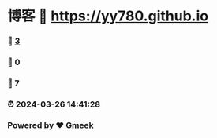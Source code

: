 # 博客 :link: https://yy780.github.io 
### :page_facing_up: [3](https://yy780.github.io/tag.html) 
### :speech_balloon: 0 
### :hibiscus: 7 
### :alarm_clock: 2024-03-26 14:41:28 
### Powered by :heart: [Gmeek](https://github.com/Meekdai/Gmeek)
